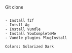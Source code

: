 Git clone
~~~~cp dotfiles/vim/-vimrc ~/

- Install fzf
- Intsll Ag
- Install Vundle
- Install YouCompleteMe
- Vundle plugins PlugInstall

Colors: Solarized Dark
